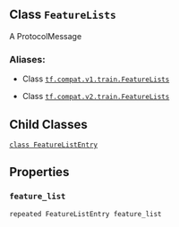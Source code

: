 

## Class  `FeatureLists` 
A ProtocolMessage



### Aliases:

- Class [ `tf.compat.v1.train.FeatureLists` ](/api_docs/python/tf/train/FeatureLists)

- Class [ `tf.compat.v2.train.FeatureLists` ](/api_docs/python/tf/train/FeatureLists)



## Child Classes
[ `class FeatureListEntry` ](https://tensorflow.google.cn/api_docs/python/tf/train/FeatureLists/FeatureListEntry)



## Properties


###  `feature_list` 
 `repeated FeatureListEntry feature_list` 

